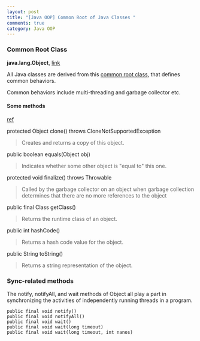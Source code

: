 ```yaml
---
layout: post
title: "[Java OOP] Common Root of Java Classes "
comments: true
category: Java OOP
---
```


### Common Root Class

**java.lang.Object**, [link](http://docs.oracle.com/javase/7/docs/api/java/lang/Object.html)

All Java classes are derived from this [common root class](http://www.ntu.edu.sg/home/ehchua/programming/java/J3b_OOPInheritancePolymorphism.html), that defines common behaviors.

Common behaviors include multi-threading and garbage collector etc.

#### Some methods

[ref](http://docs.oracle.com/javase/tutorial/java/IandI/objectclass.html)

protected Object clone() throws CloneNotSupportedException

> Creates and returns a copy of this object.

public boolean equals(Object obj)

> Indicates whether some other object is "equal to" this one.

protected void finalize() throws Throwable

> Called by the garbage collector on an object when garbage collection determines that there are no more references to the object

public final Class getClass()

> Returns the runtime class of an object.

public int hashCode()

> Returns a hash code value for the object.

public String toString()

> Returns a string representation of the object.

### Sync-related methods

The notify, notifyAll, and wait methods of Object all play a part in synchronizing the activities of independently running threads in a program.

    public final void notify()
    public final void notifyAll()
    public final void wait()
    public final void wait(long timeout)
    public final void wait(long timeout, int nanos)
